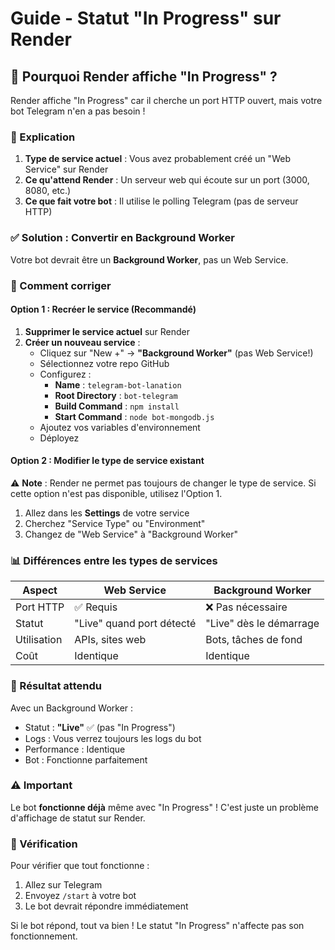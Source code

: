 # Guide - Statut "In Progress" sur Render

## 🤔 Pourquoi Render affiche "In Progress" ?

Render affiche "In Progress" car il cherche un port HTTP ouvert, mais votre bot Telegram n'en a pas besoin !

### 📝 Explication

1. **Type de service actuel** : Vous avez probablement créé un "Web Service" sur Render
2. **Ce qu'attend Render** : Un serveur web qui écoute sur un port (3000, 8080, etc.)
3. **Ce que fait votre bot** : Il utilise le polling Telegram (pas de serveur HTTP)

### ✅ Solution : Convertir en Background Worker

Votre bot devrait être un **Background Worker**, pas un Web Service.

### 🔧 Comment corriger

#### Option 1 : Recréer le service (Recommandé)

1. **Supprimer le service actuel** sur Render
2. **Créer un nouveau service** :
   - Cliquez sur "New +" → **"Background Worker"** (pas Web Service!)
   - Sélectionnez votre repo GitHub
   - Configurez :
     - **Name** : `telegram-bot-lanation`
     - **Root Directory** : `bot-telegram`
     - **Build Command** : `npm install`
     - **Start Command** : `node bot-mongodb.js`
   - Ajoutez vos variables d'environnement
   - Déployez

#### Option 2 : Modifier le type de service existant

⚠️ **Note** : Render ne permet pas toujours de changer le type de service. Si cette option n'est pas disponible, utilisez l'Option 1.

1. Allez dans les **Settings** de votre service
2. Cherchez "Service Type" ou "Environment"
3. Changez de "Web Service" à "Background Worker"

### 📊 Différences entre les types de services

| Aspect | Web Service | Background Worker |
|--------|------------|-------------------|
| Port HTTP | ✅ Requis | ❌ Pas nécessaire |
| Statut | "Live" quand port détecté | "Live" dès le démarrage |
| Utilisation | APIs, sites web | Bots, tâches de fond |
| Coût | Identique | Identique |

### 🎯 Résultat attendu

Avec un Background Worker :
- Statut : **"Live"** ✅ (pas "In Progress")
- Logs : Vous verrez toujours les logs du bot
- Performance : Identique
- Bot : Fonctionne parfaitement

### ⚠️ Important

Le bot **fonctionne déjà** même avec "In Progress" ! C'est juste un problème d'affichage de statut sur Render.

### 🚀 Vérification

Pour vérifier que tout fonctionne :
1. Allez sur Telegram
2. Envoyez `/start` à votre bot
3. Le bot devrait répondre immédiatement

Si le bot répond, tout va bien ! Le statut "In Progress" n'affecte pas son fonctionnement.